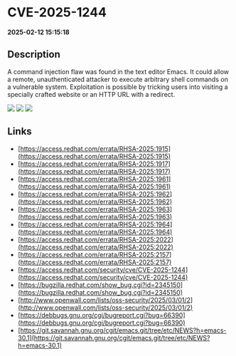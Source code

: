# CVE-2025-1244

**2025-02-12 15:15:18**

## Description
A command injection flaw was found in the text editor Emacs. It could allow a remote, unauthenticated attacker to execute arbitrary shell commands on a vulnerable system. Exploitation is possible by tricking users into visiting a specially crafted website or an HTTP URL with a redirect.

![](https://img.shields.io/static/v1?label=Score&message=8.8&color=red)
![](https://img.shields.io/static/v1?label=Severity&message=HIGH&color=red)
![](https://img.shields.io/static/v1?label=CWE&message=RCE&color=green)

## Links
- [https://access.redhat.com/errata/RHSA-2025:1915](https://access.redhat.com/errata/RHSA-2025:1915)
- [https://access.redhat.com/errata/RHSA-2025:1917](https://access.redhat.com/errata/RHSA-2025:1917)
- [https://access.redhat.com/errata/RHSA-2025:1961](https://access.redhat.com/errata/RHSA-2025:1961)
- [https://access.redhat.com/errata/RHSA-2025:1962](https://access.redhat.com/errata/RHSA-2025:1962)
- [https://access.redhat.com/errata/RHSA-2025:1963](https://access.redhat.com/errata/RHSA-2025:1963)
- [https://access.redhat.com/errata/RHSA-2025:1964](https://access.redhat.com/errata/RHSA-2025:1964)
- [https://access.redhat.com/errata/RHSA-2025:2022](https://access.redhat.com/errata/RHSA-2025:2022)
- [https://access.redhat.com/errata/RHSA-2025:2157](https://access.redhat.com/errata/RHSA-2025:2157)
- [https://access.redhat.com/security/cve/CVE-2025-1244](https://access.redhat.com/security/cve/CVE-2025-1244)
- [https://bugzilla.redhat.com/show_bug.cgi?id=2345150](https://bugzilla.redhat.com/show_bug.cgi?id=2345150)
- [http://www.openwall.com/lists/oss-security/2025/03/01/2](http://www.openwall.com/lists/oss-security/2025/03/01/2)
- [https://debbugs.gnu.org/cgi/bugreport.cgi?bug=66390](https://debbugs.gnu.org/cgi/bugreport.cgi?bug=66390)
- [https://git.savannah.gnu.org/cgit/emacs.git/tree/etc/NEWS?h=emacs-30.1](https://git.savannah.gnu.org/cgit/emacs.git/tree/etc/NEWS?h=emacs-30.1)
